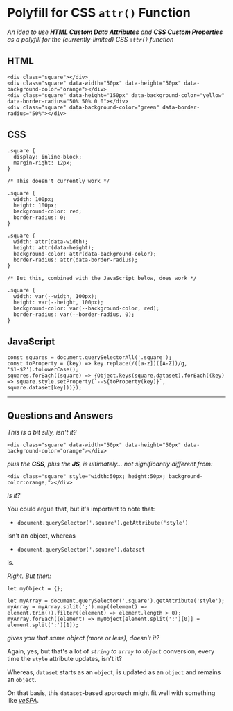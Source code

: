 # Polyfill for CSS `attr()` Function
*An idea to use **HTML Custom Data Attributes** and **CSS Custom Properties** as a polyfill for the (currently-limited) CSS `attr()` function*

## HTML
```
<div class="square"></div>
<div class="square" data-width="50px" data-height="50px" data-background-color="orange"></div>
<div class="square" data-height="150px" data-background-color="yellow" data-border-radius="50% 50% 0 0"></div>
<div class="square" data-background-color="green" data-border-radius="50%"></div>
```

## CSS

```
.square {
  display: inline-block;
  margin-right: 12px;
}
```

```
/* This doesn't currently work */

.square {
  width: 100px;
  height: 100px;
  background-color: red;
  border-radius: 0;
}

.square {
  width: attr(data-width);
  height: attr(data-height);
  background-color: attr(data-background-color);
  border-radius: attr(data-border-radius);
}
```

```
/* But this, combined with the JavaScript below, does work */

.square {
  width: var(--width, 100px);
  height: var(--height, 100px);
  background-color: var(--background-color, red);
  border-radius: var(--border-radius, 0);
}
```

## JavaScript

```
const squares = document.querySelectorAll('.square');
const toProperty = (key) => key.replace(/([a-z])([A-Z])/g, '$1-$2').toLowerCase();
squares.forEach((square) => {Object.keys(square.dataset).forEach((key) => square.style.setProperty(`--${toProperty(key)}`, square.dataset[key]))});
```

_______

## Questions and Answers

*This is a bit silly, isn't it?*
```
<div class="square" data-width="50px" data-height="50px" data-background-color="orange"></div>
```
*plus the **CSS**, plus the **JS**, is ultimately... not significantly different from:*
```
<div class="square" style="width:50px; height:50px; background-color:orange;"></div>
```
*is it?*

You could argue that, but it's important to note that: 

 - `document.querySelector('.square').getAttribute('style')`

isn't an object, whereas

 - `document.querySelector('.square').dataset`

is.

*Right. But then:*

```
let myObject = {};

let myArray = document.querySelector('.square').getAttribute('style');
myArray = myArray.split(';').map((element) => element.trim()).filter((element) => element.length > 0);
myArray.forEach((element) => myObject[element.split(':')[0]] = element.split(':')[1]);
```

*gives you that same object (more or less), doesn't it?*

Again, yes, but that's a lot of *`string` to `array` to `object`* conversion, every time the `style` attribute updates, isn't it?

Whereas, `dataset` starts as an `object`, is updated as an `object` and remains an `object`.

On that basis, this `dataset`-based approach might fit well with something like <a href="https://github.com/RouninMedia/ashiva-find-and-replace-tools-v1" target="_blank">*veSPA*</a>.
